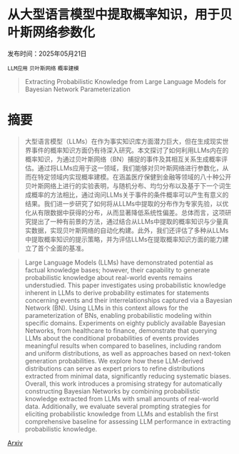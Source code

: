 # 从大型语言模型中提取概率知识，用于贝叶斯网络参数化

发布时间：2025年05月21日

`LLM应用` `贝叶斯网络` `概率建模`

> Extracting Probabilistic Knowledge from Large Language Models for Bayesian Network Parameterization

# 摘要

> 大型语言模型（LLMs）在作为事实知识库方面潜力巨大，但在生成现实世界事件的概率知识方面仍有待深入研究。本文探讨了如何利用LLMs内在的概率知识，为通过贝叶斯网络（BN）捕捉的事件及其相互关系生成概率评估。通过将LLMs应用于这一领域，我们能够对贝叶斯网络进行参数化，从而在特定领域内实现概率建模。在涵盖医疗保健到金融等领域的八十种公开贝叶斯网络上进行的实验表明，与随机分布、均匀分布以及基于下一个词生成概率的方法相比，通过询问LLMs关于事件的条件概率可以产生有意义的结果。我们进一步研究了如何将从LLMs中提取的分布作为专家先验，以优化从有限数据中获得的分布，从而显著降低系统性偏差。总体而言，这项研究提出了一种有前景的方法，通过结合从LLMs中提取的概率知识与少量真实数据，实现贝叶斯网络的自动化构建。此外，我们还评估了多种从LLMs中提取概率知识的提示策略，并为评估LLMs在提取概率知识方面的能力建立了首个全面的基准。

> Large Language Models (LLMs) have demonstrated potential as factual knowledge bases; however, their capability to generate probabilistic knowledge about real-world events remains understudied. This paper investigates using probabilistic knowledge inherent in LLMs to derive probability estimates for statements concerning events and their interrelationships captured via a Bayesian Network (BN). Using LLMs in this context allows for the parameterization of BNs, enabling probabilistic modeling within specific domains. Experiments on eighty publicly available Bayesian Networks, from healthcare to finance, demonstrate that querying LLMs about the conditional probabilities of events provides meaningful results when compared to baselines, including random and uniform distributions, as well as approaches based on next-token generation probabilities. We explore how these LLM-derived distributions can serve as expert priors to refine distributions extracted from minimal data, significantly reducing systematic biases. Overall, this work introduces a promising strategy for automatically constructing Bayesian Networks by combining probabilistic knowledge extracted from LLMs with small amounts of real-world data. Additionally, we evaluate several prompting strategies for eliciting probabilistic knowledge from LLMs and establish the first comprehensive baseline for assessing LLM performance in extracting probabilistic knowledge.

[Arxiv](https://arxiv.org/abs/2505.15918)